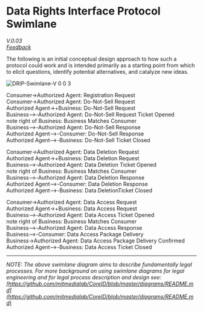 # Data Rights Interface Protocol Swimlane
*V.0.03*      
*[Feedback](https://forms.gle/YC7nKRs3ZQMWLvw27)*     

The following is an initial conceptual design approach to how such a protocol could work and is intended primarily as a starting point from which to elicit questions, identify potential alternatives, and catalyze new ideas.


![DRIP-Swimlane-V 0 0 3](https://user-images.githubusercontent.com/2357755/124527699-36f89c80-ddd4-11eb-8a02-015066345e34.png)


Consumer->Authorized Agent: Registration Request     
Consumer->Authorized Agent: Do-Not-Sell Request     
Authorized Agent->+Business: Do-Not-Sell Request     
Business-->-Authorized Agent: Do-Not-Sell Request Ticket Opened     
note right of Business: Business Matches Consumer     
Business-->-Authorized Agent: Do-Not-Sell Response     
Authorized Agent-->-Consumer: Do-Not-Sell Response     
Authorized Agent-->-Business: Do-Not-Sell Ticket Closed     


Consumer->Authorized Agent: Data Deletion Request     
Authorized Agent->+Business: Data Deletion Request     
Business-->-Authorized Agent: Data Deletion Ticket Opened     
note right of Business: Business Matches Consumer     
Business-->-Authorized Agent: Data Deletion Response     
Authorized Agent-->-Consumer: Data Deletion Response     
Authorized Agent-->-Business: Data DeletionTicket Closed     


Consumer->Authorized Agent: Data Access Request     
Authorized Agent->+Business: Data Access  Request     
Business-->-Authorized Agent: Data Access Ticket Opened     
note right of Business: Business Matches Consumer     
Business-->-Authorized Agent: Data Access Response     
Business-->-Consumer: Data Access Package Delivery     
Business->Authorized Agent: Data Access Package Delivery Confirmed     
Authorized Agent-->-Business: Data Access Ticket Closed     



- - - - - - - - - - - -

*NOTE: The above swimlane diagram aims to describe fundamentally legal processes.  For more background on using swimlane diagrams for legal engineering and for legal process description and design see: [https://github.com/mitmedialab/CoreID/blob/master/diagrams/README.md](https://github.com/mitmedialab/CoreID/blob/master/diagrams/README.md)*
